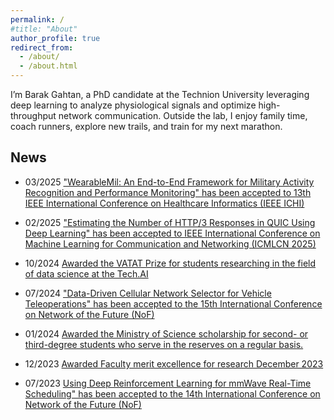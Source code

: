 ```yaml
---
permalink: /
#title: "About"
author_profile: true
redirect_from: 
  - /about/
  - /about.html
---
```


I’m Barak Gahtan, a PhD candidate at the Technion University leveraging deep learning to analyze physiological signals and optimize high-throughput network communication. Outside the lab, I enjoy family time, coach runners, explore new trails, and train for my next marathon.

<section id="academic-news" class="bg-gray-50 py-16">
  <div class="container mx-auto max-w-3xl px-6">
    <h2 class="text-3xl font-semibold mb-6">News</h2>
<ul class="space-y-4">
      <li class="flex">
        <span class="w-1/3 font-semibold text-gray-800">03/2025</span>
        <a href="/news/manifold-vqr-aistats/" class="w-2/3 text-pink-600 hover:underline">
          "WearableMil: An End-to-End Framework for Military Activity Recognition and Performance Monitoring" has been accepted to 13th IEEE International Conference on Healthcare Informatics (IEEE ICHI)
        </a>
      </li>
    </ul>
<ul class="space-y-4">
      <li class="flex">
        <span class="w-1/3 font-semibold text-gray-800">02/2025</span>
        <a href="/news/manifold-vqr-aistats/" class="w-2/3 text-pink-600 hover:underline">
          "Estimating the Number of HTTP/3 Responses in QUIC Using Deep Learning" has been accepted to IEEE International Conference on Machine Learning for Communication and Networking (ICMLCN 2025)
        </a>
      </li>
    </ul>
<ul class="space-y-4">
      <li class="flex">
        <span class="w-1/3 font-semibold text-gray-800">10/2024</span>
        <a href="/news/manifold-vqr-aistats/" class="w-2/3 text-pink-600 hover:underline">
          Awarded the VATAT Prize for students researching in the field of data science at the Tech.AI
        </a>
      </li>
    </ul>
<ul class="space-y-4">
      <li class="flex">
        <span class="w-1/3 font-semibold text-gray-800">07/2024</span>
        <a href="/news/manifold-vqr-aistats/" class="w-2/3 text-pink-600 hover:underline">
          "Data-Driven Cellular Network Selector for Vehicle Teleoperations" has been accepted to the 15th International Conference on Network of the Future (NoF)
        </a>
      </li>
    </ul>
<ul class="space-y-4">
      <li class="flex">
        <span class="w-1/3 font-semibold text-gray-800">01/2024</span>
        <a href="/news/manifold-vqr-aistats/" class="w-2/3 text-pink-600 hover:underline">
          Awarded the Ministry of Science scholarship for second- or third-degree students who serve in the reserves on a regular basis.
        </a>
      </li>
    </ul>
<ul class="space-y-4">
      <li class="flex">
        <span class="w-1/3 font-semibold text-gray-800">12/2023</span>
        <a href="/FacultyMerit/" class="w-2/3 text-pink-600 hover:underline">
          Awarded Faculty merit excellence for research December 2023
        </a>
      </li>
    </ul>
    <ul class="space-y-4">
      <li class="flex">
        <span class="w-1/3 font-semibold text-gray-800">07/2023</span>
        <a href="/news/manifold-vqr-aistats/" class="w-2/3 text-pink-600 hover:underline">
          Using Deep Reinforcement Learning for mmWave Real-Time Scheduling" has been accepted to the 14th International Conference on Network of the Future (NoF)
        </a>
      </li>
    </ul>
  </div>
</section>





